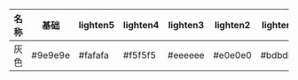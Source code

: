 | 名称  | 基础  | lighten5 | lighten4 | lighten3 | lighten2 | lighten1 | darken1 | darken2 | darken3 | darken4 |
| --- | --- | -------- | -------- | -------- | -------- | -------- | ------- | ------- | ------- | ------- |
| 灰色 | #9e9e9e | #fafafa | #f5f5f5 | #eeeeee | #e0e0e0 | #bdbdbd | #757575 | #616161 | #424242 | #212121 |
